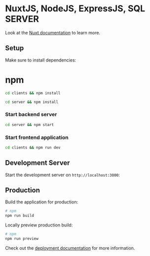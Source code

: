 # NuxtJS, NodeJS, ExpressJS, SQL SERVER

Look at the [Nuxt documentation](https://nuxt.com/docs/getting-started/introduction) to learn more.

## Setup

Make sure to install dependencies:

# npm

```bash
cd clients && npm install
```

```bash
cd server && npm install
```

### Start backend server

```bash
cd server && npm start
```

### Start frontend application

```bash
cd clients && npm run dev
```

## Development Server

Start the development server on `http://localhost:3000`:

## Production

Build the application for production:

```bash
# npm
npm run build
```

Locally preview production build:

```bash
# npm
npm run preview
```

Check out the [deployment documentation](https://nuxt.com/docs/getting-started/deployment) for more information.

